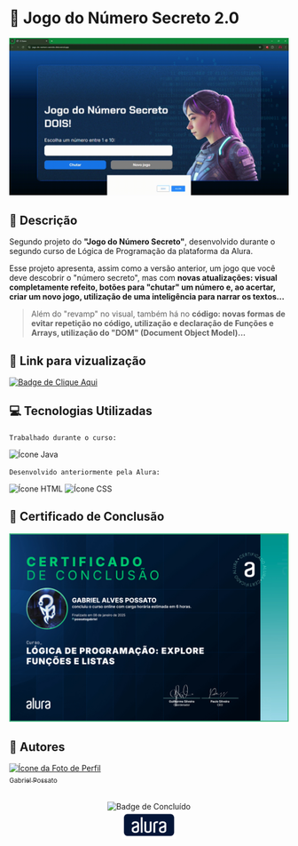 # 🎰 Jogo do Número Secreto 2.0

<img src = "img/Demonstração.gif" alt = "GIF da demonstração do site"/>

## 📰 Descrição

Segundo projeto do **"Jogo do Número Secreto"**, desenvolvido durante o segundo curso de Lógica de Programação da plataforma da Alura.

Esse projeto apresenta, assim como a versão anterior, um jogo que você deve descobrir o "número secreto", mas com **novas atualizações: visual completamente refeito, botões para "chutar" um número e, ao acertar, criar um novo jogo, utilização de uma inteligência para narrar os textos...**


> Além do "revamp" no visual, também há no **código: novas formas de evitar repetição no código, utilização e declaração de Funções e Arrays, utilização do "DOM" (Document Object Model)...**


## 🔗 Link para vizualização

<a href = "https://jogo-do-numero-secreto-dois.vercel.app/"> <img alt="Badge de Clique Aqui" src="https://img.shields.io/badge/CLIQUE%20AQUI-blue?style=for-the-badge"> </a>

## 💻 Tecnologias Utilizadas
`Trabalhado durante o curso:`

<img src="https://cdn.jsdelivr.net/gh/devicons/devicon@latest/icons/javascript/javascript-original.svg" height = "40" alt = "Ícone Java"/> 

`Desenvolvido anteriormente pela Alura:`

<img src="https://cdn.jsdelivr.net/gh/devicons/devicon@latest/icons/html5/html5-original.svg" height = "40" alt = "Ícone HTML"/> <img src="https://cdn.jsdelivr.net/gh/devicons/devicon@latest/icons/css3/css3-original.svg" height = "40" alt = "Ícone CSS"/>

## 🏅 Certificado de Conclusão 

<img src = "img/Certificado2.jpg" alt = "Certificado de Conclusão da Alura"/>

## 🙋 Autores
[<img loading="lazy" src="https://avatars.githubusercontent.com/u/136634888?v=4" width=80 alt = "Ícone da Foto de Perfil"> <br> <sub> Gabriel Possato </sub>](https://github.com/possatogabriel)
<br>
<br>
<p align = "center"> <img alt="Badge de Concluído" src="https://img.shields.io/badge/STATUS%20%20%20%20%20%20%20%20%20%20%20%20%20%20%20-conclu%C3%ADdo-green?style=for-the-badge"> <br/> <img src = "img/alura1.png" height = "50" alt = "Logo da Alura"></p>